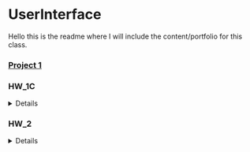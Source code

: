 # UserInterface
Hello this is the readme where I will include the content/portfolio for this class.

### [Project 1]()
### HW_1C
<details>
I started with the basic template and then added the html tags I needed. I gave them classes and id's that made sense with the layout I had faintly in my mind. I then added styles. Not good looking, but a variety to try and show what I've learned. This was the final result of coding activity 1.
<img width="1894" height="901" alt="image" src="https://github.com/user-attachments/assets/fd13b7be-552b-4569-bdf6-7389a7392a03" />
Doing coding activity 2 I added the script, with the event listener and template entries and functions. I then decided I wanted the "stats" to be at the top of the screen, and the past entries at the bottom of the screen so I added those accordingly in my html and css. I filled out the template functions. Here I decided I wanted three faces to change with my current mood, so I added more svg shapes. After those additions I was finished. This was the final result of coding activity 2.

<img width="1879" height="917" alt="image" src="https://github.com/user-attachments/assets/31e8acbd-e660-46bb-a408-fa1f77d533db" />

If I add this journal entry: 

<img width="943" height="388" alt="image" src="https://github.com/user-attachments/assets/32052fd8-a2fd-4601-b9d5-aebd589feb9d" />

I get these new stats at the top of my screen: 

<img width="425" height="264" alt="image" src="https://github.com/user-attachments/assets/3e8b2e52-8af1-42f2-bd54-eef8e08c2486" />
</details>

### HW_2
<details>
  I started with the advanced javascript tutorial linked. Fortunately, I have already had a little experience with javascript so reviewing this material was not too hard. I then completely the part 1 of the homework - the advanced javascript questions.
  After this I followed throught the svelte tutorial, downloaded vscode, node.jc, and setup my svelte project folder in vscode for project 1. This completeled one task for the svelte part of this HW.
  The next things to do were to contribute to project 1. I will link that here []().
</details>


